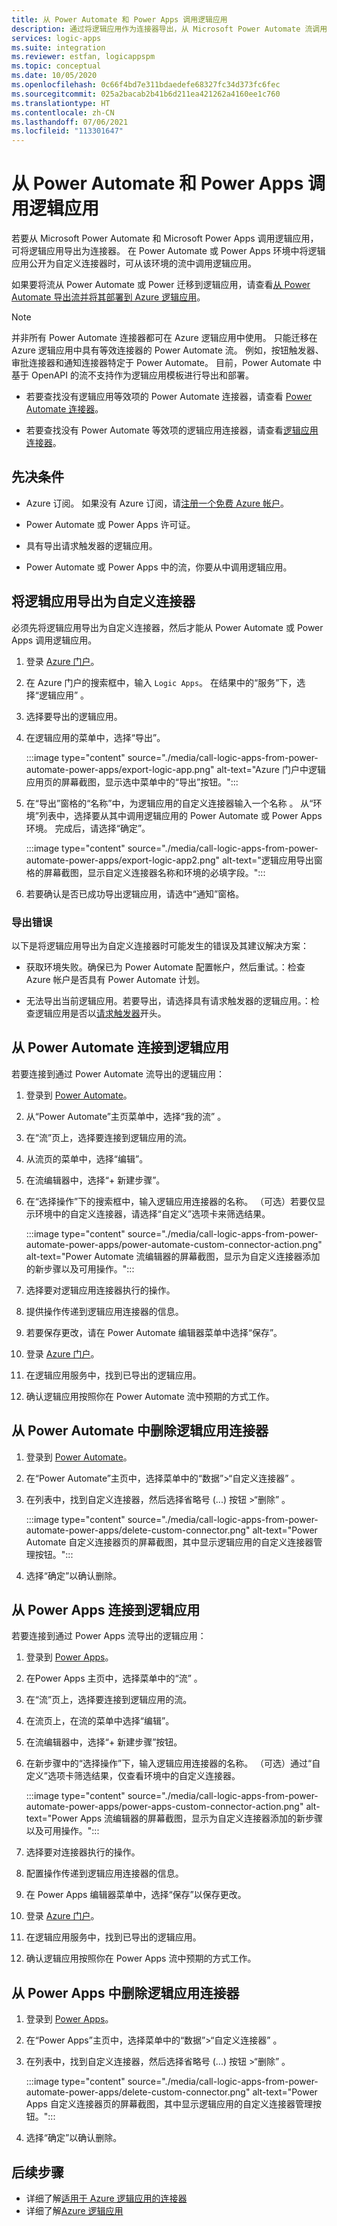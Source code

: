```yaml
---
title: 从 Power Automate 和 Power Apps 调用逻辑应用
description: 通过将逻辑应用作为连接器导出，从 Microsoft Power Automate 流调用逻辑应用。
services: logic-apps
ms.suite: integration
ms.reviewer: estfan, logicappspm
ms.topic: conceptual
ms.date: 10/05/2020
ms.openlocfilehash: 0c66f4bd7e311bdaedefe68327fc34d373fc6fec
ms.sourcegitcommit: 025a2bacab2b41b6d211ea421262a4160ee1c760
ms.translationtype: HT
ms.contentlocale: zh-CN
ms.lasthandoff: 07/06/2021
ms.locfileid: "113301647"
---
```

# <a name="call-logic-apps-from-power-automate-and-power-apps"></a>从 Power Automate 和 Power Apps 调用逻辑应用

若要从 Microsoft Power Automate 和 Microsoft Power Apps 调用逻辑应用，可将逻辑应用导出为连接器。 在 Power Automate 或 Power Apps 环境中将逻辑应用公开为自定义连接器时，可从该环境的流中调用逻辑应用。

如果要将流从 Power Automate 或 Power 迁移到逻辑应用，请查看[从 Power Automate 导出流并将其部署到 Azure 逻辑应用](export-from-microsoft-flow-logic-app-template.md)。

> [!NOTE]
> 并非所有 Power Automate 连接器都可在 Azure 逻辑应用中使用。 只能迁移在 Azure 逻辑应用中具有等效连接器的 Power Automate 流。 例如，按钮触发器、审批连接器和通知连接器特定于 Power Automate。 目前，Power Automate 中基于 OpenAPI 的流不支持作为逻辑应用模板进行导出和部署。
>
> * 若要查找没有逻辑应用等效项的 Power Automate 连接器，请查看 [Power Automate 连接器](/connectors/connector-reference/connector-reference-powerautomate-connectors)。
>
> * 若要查找没有 Power Automate 等效项的逻辑应用连接器，请查看[逻辑应用连接器](/connectors/connector-reference/connector-reference-logicapps-connectors)。

## <a name="prerequisites"></a>先决条件

* Azure 订阅。 如果没有 Azure 订阅，请[注册一个免费 Azure 帐户](https://azure.microsoft.com/free/)。

* Power Automate 或 Power Apps 许可证。

* 具有导出请求触发器的逻辑应用。

* Power Automate 或 Power Apps 中的流，你要从中调用逻辑应用。

## <a name="export-your-logic-app-as-a-custom-connector"></a>将逻辑应用导出为自定义连接器

必须先将逻辑应用导出为自定义连接器，然后才能从 Power Automate 或 Power Apps 调用逻辑应用。

1. 登录 [Azure 门户](https://portal.azure.com)。

1. 在 Azure 门户的搜索框中，输入 `Logic Apps`。 在结果中的“服务”下，选择“逻辑应用” 。

1. 选择要导出的逻辑应用。

1. 在逻辑应用的菜单中，选择“导出”。

    :::image type="content" source="./media/call-logic-apps-from-power-automate-power-apps/export-logic-app.png" alt-text="Azure 门户中逻辑应用页的屏幕截图，显示选中菜单中的“导出”按钮。":::

1. 在“导出”窗格的“名称”中，为逻辑应用的自定义连接器输入一个名称 。 从“环境”列表中，选择要从其中调用逻辑应用的 Power Automate 或 Power Apps 环境。 完成后，请选择“确定”。

    :::image type="content" source="./media/call-logic-apps-from-power-automate-power-apps/export-logic-app2.png" alt-text="逻辑应用导出窗格的屏幕截图，显示自定义连接器名称和环境的必填字段。":::

1. 若要确认是否已成功导出逻辑应用，请选中“通知”窗格。

### <a name="exporting-errors"></a>导出错误

以下是将逻辑应用导出为自定义连接器时可能发生的错误及其建议解决方案：

* 获取环境失败。确保已为 Power Automate 配置帐户，然后重试。：检查 Azure 帐户是否具有 Power Automate 计划。

* 无法导出当前逻辑应用。若要导出，请选择具有请求触发器的逻辑应用。：检查逻辑应用是否以[请求触发器](./logic-apps-workflow-actions-triggers.md#request-trigger)开头。

## <a name="connect-to-your-logic-app-from-power-automate"></a>从 Power Automate 连接到逻辑应用

若要连接到通过 Power Automate 流导出的逻辑应用：

1. 登录到 [Power Automate](https://flow.microsoft.com)。

1. 从“Power Automate”主页菜单中，选择“我的流” 。

1. 在“流”页上，选择要连接到逻辑应用的流。

1. 从流页的菜单中，选择“编辑”。

1. 在流编辑器中，选择“&#43; 新建步骤”。

1. 在“选择操作”下的搜索框中，输入逻辑应用连接器的名称。 （可选）若要仅显示环境中的自定义连接器，请选择“自定义”选项卡来筛选结果。

    :::image type="content" source="./media/call-logic-apps-from-power-automate-power-apps/power-automate-custom-connector-action.png" alt-text="Power Automate 流编辑器的屏幕截图，显示为自定义连接器添加的新步骤以及可用操作。":::

1. 选择要对逻辑应用连接器执行的操作。 

1. 提供操作传递到逻辑应用连接器的信息。

1. 若要保存更改，请在 Power Automate 编辑器菜单中选择“保存”。

1. 登录 [Azure 门户](https://portal.azure.com)。

1. 在逻辑应用服务中，找到已导出的逻辑应用。

1. 确认逻辑应用按照你在 Power Automate 流中预期的方式工作。

## <a name="delete-logic-app-connector-from-power-automate"></a>从 Power Automate 中删除逻辑应用连接器

1. 登录到 [Power Automate](https://flow.microsoft.com)。

1. 在“Power Automate”主页中，选择菜单中的“数据”&gt;“自定义连接器”  。

1. 在列表中，找到自定义连接器，然后选择省略号 (...) 按钮 &gt;“删除” 。

    :::image type="content" source="./media/call-logic-apps-from-power-automate-power-apps/delete-custom-connector.png" alt-text="Power Automate 自定义连接器页的屏幕截图，其中显示逻辑应用的自定义连接器管理按钮。":::

1. 选择“确定”以确认删除。

## <a name="connect-to-your-logic-app-from-power-apps"></a>从 Power Apps 连接到逻辑应用

若要连接到通过 Power Apps 流导出的逻辑应用：

1. 登录到 [Power Apps](https://powerapps.microsoft.com/)。

1. 在Power Apps 主页中，选择菜单中的“流” 。

1. 在“流”页上，选择要连接到逻辑应用的流。

1. 在流页上，在流的菜单中选择“编辑”。

1. 在流编辑器中，选择“&#43; 新建步骤”按钮。

1. 在新步骤中的“选择操作”下，输入逻辑应用连接器的名称。 （可选）通过“自定义”选项卡筛选结果，仅查看环境中的自定义连接器。

    :::image type="content" source="./media/call-logic-apps-from-power-automate-power-apps/power-apps-custom-connector-action.png" alt-text="Power Apps 流编辑器的屏幕截图，显示为自定义连接器添加的新步骤以及可用操作。":::

1. 选择要对连接器执行的操作。 

1. 配置操作传递到逻辑应用连接器的信息。

1. 在 Power Apps 编辑器菜单中，选择“保存”以保存更改。 

1. 登录 [Azure 门户](https://portal.azure.com)。

1. 在逻辑应用服务中，找到已导出的逻辑应用。

1. 确认逻辑应用按照你在 Power Apps 流中预期的方式工作。

## <a name="delete-logic-app-connector-from-power-apps"></a>从 Power Apps 中删除逻辑应用连接器

1. 登录到 [Power Apps](https://powerapps.microsoft.com)。

1. 在“Power Apps”主页中，选择菜单中的“数据”&gt;“自定义连接器”  。

1. 在列表中，找到自定义连接器，然后选择省略号 (...) 按钮 &gt;“删除” 。

    :::image type="content" source="./media/call-logic-apps-from-power-automate-power-apps/delete-custom-connector.png" alt-text="Power Apps 自定义连接器页的屏幕截图，其中显示逻辑应用的自定义连接器管理按钮。":::

1. 选择“确定”以确认删除。

## <a name="next-steps"></a>后续步骤

* 详细了解[适用于 Azure 逻辑应用的连接器](../connectors/apis-list.md)
* 详细了解[Azure 逻辑应用](../logic-apps/logic-apps-overview.md)
